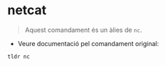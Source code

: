 # netcat

> Aquest comandament és un àlies de `nc`.

- Veure documentació pel comandament original:

`tldr nc`
